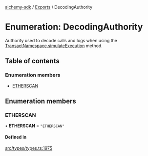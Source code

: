 [alchemy-sdk](../README.md) / [Exports](../modules.md) / DecodingAuthority

# Enumeration: DecodingAuthority

Authority used to decode calls and logs when using the
[TransactNamespace.simulateExecution](../classes/TransactNamespace.md#simulateexecution) method.

## Table of contents

### Enumeration members

- [ETHERSCAN](DecodingAuthority.md#etherscan)

## Enumeration members

### ETHERSCAN

• **ETHERSCAN** = `"ETHERSCAN"`

#### Defined in

[src/types/types.ts:1975](https://github.com/alchemyplatform/alchemy-sdk-js/blob/905f87c/src/types/types.ts#L1975)
